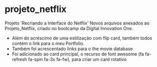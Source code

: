 # projeto_netflix
Projeto 'Recriando a Interface do Netflix'
Novos arquivos anexados ao Projeto_Netflix, criado no bootcamp da Digital Innovation One.
- Além do acréscimo de uma estilização com flip card, também todos contém o link para o meu Portfolio.
- Também foi acrescentado links para o the movie database
- Foi adicionado ao card principal, o recurso de font awesome (fa fa-refresh fa-spin fa-3x fa-fw), para criar um card rotativo 
